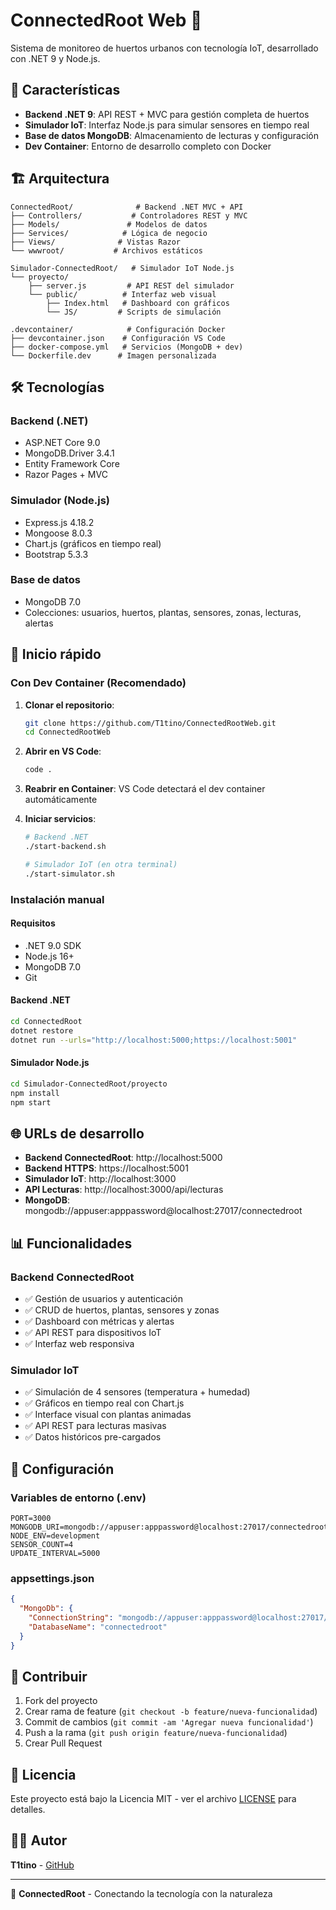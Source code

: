 # ConnectedRoot Web 🌱

Sistema de monitoreo de huertos urbanos con tecnología IoT, desarrollado con .NET 9 y Node.js.

## 🚀 Características

- **Backend .NET 9**: API REST + MVC para gestión completa de huertos
- **Simulador IoT**: Interfaz Node.js para simular sensores en tiempo real
- **Base de datos MongoDB**: Almacenamiento de lecturas y configuración
- **Dev Container**: Entorno de desarrollo completo con Docker

## 🏗️ Arquitectura

```
ConnectedRoot/              # Backend .NET MVC + API
├── Controllers/           # Controladores REST y MVC
├── Models/               # Modelos de datos
├── Services/            # Lógica de negocio
├── Views/              # Vistas Razor
└── wwwroot/           # Archivos estáticos

Simulador-ConnectedRoot/   # Simulador IoT Node.js
└── proyecto/
    ├── server.js         # API REST del simulador
    └── public/          # Interfaz web visual
        ├── Index.html   # Dashboard con gráficos
        └── JS/         # Scripts de simulación

.devcontainer/            # Configuración Docker
├── devcontainer.json    # Configuración VS Code
├── docker-compose.yml   # Servicios (MongoDB + dev)
└── Dockerfile.dev      # Imagen personalizada
```

## 🛠️ Tecnologías

### Backend (.NET)
- ASP.NET Core 9.0
- MongoDB.Driver 3.4.1
- Entity Framework Core
- Razor Pages + MVC

### Simulador (Node.js)
- Express.js 4.18.2
- Mongoose 8.0.3
- Chart.js (gráficos en tiempo real)
- Bootstrap 5.3.3

### Base de datos
- MongoDB 7.0
- Colecciones: usuarios, huertos, plantas, sensores, zonas, lecturas, alertas

## 🚀 Inicio rápido

### Con Dev Container (Recomendado)

1. **Clonar el repositorio**:
   ```bash
   git clone https://github.com/T1tino/ConnectedRootWeb.git
   cd ConnectedRootWeb
   ```

2. **Abrir en VS Code**:
   ```bash
   code .
   ```

3. **Reabrir en Container**: VS Code detectará el dev container automáticamente

4. **Iniciar servicios**:
   ```bash
   # Backend .NET
   ./start-backend.sh
   
   # Simulador IoT (en otra terminal)
   ./start-simulator.sh
   ```

### Instalación manual

#### Requisitos
- .NET 9.0 SDK
- Node.js 16+
- MongoDB 7.0
- Git

#### Backend .NET
```bash
cd ConnectedRoot
dotnet restore
dotnet run --urls="http://localhost:5000;https://localhost:5001"
```

#### Simulador Node.js
```bash
cd Simulador-ConnectedRoot/proyecto
npm install
npm start
```

## 🌐 URLs de desarrollo

- **Backend ConnectedRoot**: http://localhost:5000
- **Backend HTTPS**: https://localhost:5001
- **Simulador IoT**: http://localhost:3000
- **API Lecturas**: http://localhost:3000/api/lecturas
- **MongoDB**: mongodb://appuser:apppassword@localhost:27017/connectedroot

## 📊 Funcionalidades

### Backend ConnectedRoot
- ✅ Gestión de usuarios y autenticación
- ✅ CRUD de huertos, plantas, sensores y zonas
- ✅ Dashboard con métricas y alertas
- ✅ API REST para dispositivos IoT
- ✅ Interfaz web responsiva

### Simulador IoT
- ✅ Simulación de 4 sensores (temperatura + humedad)
- ✅ Gráficos en tiempo real con Chart.js
- ✅ Interface visual con plantas animadas
- ✅ API REST para lecturas masivas
- ✅ Datos históricos pre-cargados

## 🔧 Configuración

### Variables de entorno (.env)
```env
PORT=3000
MONGODB_URI=mongodb://appuser:apppassword@localhost:27017/connectedroot
NODE_ENV=development
SENSOR_COUNT=4
UPDATE_INTERVAL=5000
```

### appsettings.json
```json
{
  "MongoDb": {
    "ConnectionString": "mongodb://appuser:apppassword@localhost:27017/connectedroot",
    "DatabaseName": "connectedroot"
  }
}
```

## 🤝 Contribuir

1. Fork del proyecto
2. Crear rama de feature (`git checkout -b feature/nueva-funcionalidad`)
3. Commit de cambios (`git commit -am 'Agregar nueva funcionalidad'`)
4. Push a la rama (`git push origin feature/nueva-funcionalidad`)
5. Crear Pull Request

## 📝 Licencia

Este proyecto está bajo la Licencia MIT - ver el archivo [LICENSE](LICENSE) para detalles.

## 👨‍💻 Autor

**T1tino** - [GitHub](https://github.com/T1tino)

---

🌱 **ConnectedRoot** - Conectando la tecnología con la naturaleza
